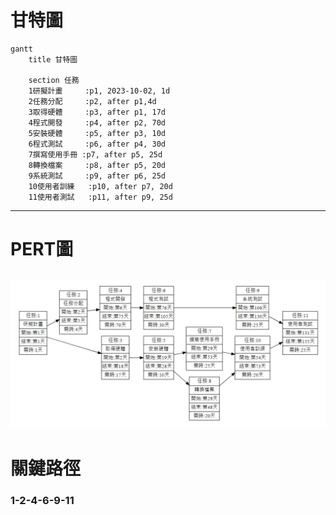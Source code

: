 # 甘特圖

```mermaid
gantt
    title 甘特圖

    section 任務
    1研擬計畫     :p1, 2023-10-02, 1d    
    2任務分配     :p2, after p1,4d
    3取得硬體     :p3, after p1, 17d
    4程式開發     :p4, after p2, 70d
    5安裝硬體     :p5, after p3, 10d
    6程式測試     :p6, after p4, 30d
    7撰寫使用手冊 :p7, after p5, 25d
    8轉換檔案     :p8, after p5, 20d
    9系統測試     :p9, after p6, 25d
    10使用者訓練   :p10, after p7, 20d
    11使用者測試   :p11, after p9, 25d
```
---

# PERT圖

![PERT](pert.jpg)
---

# 關鍵路徑
### 1-2-4-6-9-11
